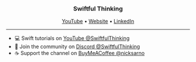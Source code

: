<h3 align="center">Swiftful Thinking</h3>

<p align="center">
  <a href="https://youtube.com/c/SwiftfulThinking">YouTube</a> •
  <a href="https://www.swiftful-thinking.com/">Website</a> •
  <a href="https://www.linkedin.com/in/nicholassarno/">LinkedIn</a>
</p>

---

- 💻 Swift tutorials on [YouTube @SwiftfulThinking](https://youtube.com/c/SwiftfulThinking)
- 🥳 Join the community on [Discord @SwiftfulThinking](https://discord.gg/vhKKyYTGDb)
- ☕️ Support the channel on [BuyMeACoffee @nicksarno](https://www.buymeacoffee.com/nicksarno/) 
